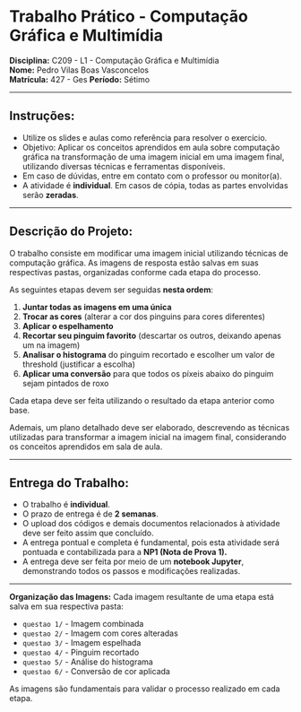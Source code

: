 # Trabalho Prático - Computação Gráfica e Multimídia

**Disciplina:** C209 - L1 - Computação Gráfica e Multimídia  
**Nome:** Pedro Vilas Boas Vasconcelos  
**Matrícula:** 427 - Ges
**Período:** Sétimo

---

## Instruções:

- Utilize os slides e aulas como referência para resolver o exercício.
- Objetivo: Aplicar os conceitos aprendidos em aula sobre computação gráfica na transformação de uma imagem inicial em uma imagem final, utilizando diversas técnicas e ferramentas disponíveis.
- Em caso de dúvidas, entre em contato com o professor ou monitor(a).
- A atividade é **individual**. Em casos de cópia, todas as partes envolvidas serão **zeradas**.

---

## Descrição do Projeto:

O trabalho consiste em modificar uma imagem inicial utilizando técnicas de computação gráfica. As imagens de resposta estão salvas em suas respectivas pastas, organizadas conforme cada etapa do processo.

As seguintes etapas devem ser seguidas **nesta ordem**:

1. **Juntar todas as imagens em uma única**
2. **Trocar as cores** (alterar a cor dos pinguins para cores diferentes)
3. **Aplicar o espelhamento**
4. **Recortar seu pinguim favorito** (descartar os outros, deixando apenas um na imagem)
5. **Analisar o histograma** do pinguim recortado e escolher um valor de threshold (justificar a escolha)
6. **Aplicar uma conversão** para que todos os píxeis abaixo do pinguim sejam pintados de roxo

Cada etapa deve ser feita utilizando o resultado da etapa anterior como base.

Ademais, um plano detalhado deve ser elaborado, descrevendo as técnicas utilizadas para transformar a imagem inicial na imagem final, considerando os conceitos aprendidos em sala de aula.

---

## Entrega do Trabalho:

- O trabalho é **individual**.
- O prazo de entrega é de **2 semanas**.
- O upload dos códigos e demais documentos relacionados à atividade deve ser feito assim que concluído.
- A entrega pontual e completa é fundamental, pois esta atividade será pontuada e contabilizada para a **NP1 (Nota de Prova 1).**
- A entrega deve ser feita por meio de um **notebook Jupyter**, demonstrando todos os passos e modificações realizadas.

---

**Organização das Imagens:**
Cada imagem resultante de uma etapa está salva em sua respectiva pasta:

- `questao 1/` - Imagem combinada
- `questao 2/` - Imagem com cores alteradas
- `questao 3/` - Imagem espelhada
- `questao 4/` - Pinguim recortado
- `questao 5/` - Análise do histograma
- `questao 6/` - Conversão de cor aplicada

As imagens são fundamentais para validar o processo realizado em cada etapa.

